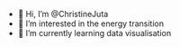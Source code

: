 - 👋 Hi, I’m @ChristineJuta
- 👀 I’m interested in the energy transition
- 🌱 I’m currently learning data visualisation

<!---
ChristineJuta/ChristineJuta is a ✨ special ✨ repository because its `README.md` (this file) appears on your GitHub profile.
You can click the Preview link to take a look at your changes.
--->
